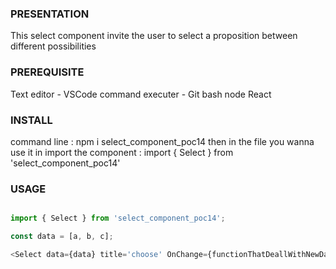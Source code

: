 ### PRESENTATION ###
This select component invite the user to select a proposition between different possibilities

### PREREQUISITE ###
Text editor - VSCode
command executer - Git bash
node
React

### INSTALL ###
command line : npm i select_component_poc14
then in the file you wanna use it in import the component : import { Select } from 'select_component_poc14'

### USAGE ###

```js

import { Select } from 'select_component_poc14';

const data = [a, b, c];

<Select data={data} title='choose' OnChange={functionThatDeallWithNewData} />

```

